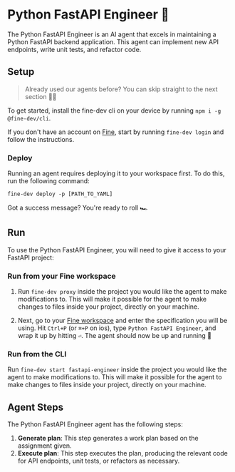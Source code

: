 # Python FastAPI Engineer 🤖

The Python FastAPI Engineer is an AI agent that excels in maintaining a Python FastAPI backend application. This agent can implement new API endpoints, write unit tests, and refactor code.

## Setup

> Already used our agents before? You can skip straight to the next section 🏃‍♂️

To get started, install the fine-dev cli on your device by running `npm i -g @fine-dev/cli`.

If you don't have an account on [Fine](https://thisis.fine.dev), start by running `fine-dev login` and follow the instructions.

### Deploy

Running an agent requires deploying it to your workspace first. To do this, run the following command:

 `fine-dev deploy -p [PATH_TO_YAML]`

Got a success message? You're ready to roll 🏎️

## Run

To use the Python FastAPI Engineer, you will need to give it access to your FastAPI project:

### Run from your Fine workspace

  1. Run `fine-dev proxy` inside the project you would like the agent to make modifications to. This will make it possible for the agent to make changes to files inside your project, directly on your machine.
   
  2. Next, go to your [Fine workspace](https://thisis.fine.dev) and enter the specification you will be using. Hit `Ctrl+P` (or `⌘+P` on ios), type `Python FastAPI Engineer`, and wrap it up by hitting `⏎`. The agent should now be up and running 🚀

### Run from the CLI

Run `fine-dev start fastapi-engineer` inside the project you would like the agent to make modifications to. This will make it possible for the agent to make changes to files inside your project, directly on your machine.

## Agent Steps

The Python FastAPI Engineer agent has the following steps:

1. **Generate plan**: This step generates a work plan based on the assignment given.
2. **Execute plan**: This step executes the plan, producing the relevant code for API endpoints, unit tests, or refactors as necessary.

